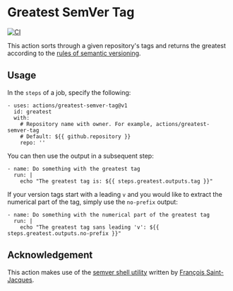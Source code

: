 # Greatest SemVer Tag

[![CI](https://github.com/lhstrh/greatest-semver-tag/actions/workflows/ci.yml/badge.svg)](https://github.com/lhstrh/greatest-semver-tag/actions/workflows/ci.yml)

This action sorts through a given repository's tags and returns the greatest according to the [rules of semantic versioning](https://semver.org/).

## Usage
In the `steps` of a job, specify the following:
```
- uses: actions/greatest-semver-tag@v1
  id: greatest
  with:
    # Repository name with owner. For example, actions/greatest-semver-tag
    # Default: ${{ github.repository }}
    repo: ''
```
You can then use the output in a subsequent step:
```
- name: Do something with the greatest tag
  run: |
    echo "The greatest tag is: ${{ steps.greatest.outputs.tag }}"
```
If your version tags start with a leading `v` and you would like to extract the numerical part of the tag, simply use the `no-prefix` output:
```
- name: Do something with the numerical part of the greatest tag
  run: |
    echo "The greatest tag sans leading 'v': ${{ steps.greatest.outputs.no-prefix }}"
```

## Acknowledgement

This action makes use of the [semver shell utility](https://github.com/fsaintjacques/semver-tool) written by [François Saint-Jacques](https://github.com/fsaintjacques).
